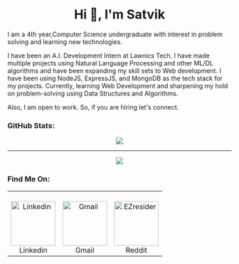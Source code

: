 <h1 align="center">Hi 👋, I'm Satvik</h1>

I am a 4th year,Computer Science undergraduate with interest in problem solving and learning new technologies. 

I have been an A.I. Development Intern at Lawnics Tech. I have made multiple projects using Natural Language Processing and other ML/DL algorithms and have been expanding my skill sets to Web development. I have been using NodeJS, ExpressJS, and MongoDB as the tech stack for my projects. Currently, learning Web Development and sharpening my hold on problem-solving using Data Structures and Algorithms.

Also, I am open to work. So, if you are hiring let's connect.

### GitHub Stats:
<p align="center">
  <a href="https://github.com/SATVIK2204">
    <img src="https://github-readme-stats.vercel.app/api?username=SATVIK2204&show_icons=true&hide=issues&theme=radical"/>
  </a>
</p>

---

<p align="center">
  <a href="https://github.com/SATVIK2204">
    <img src="https://github-readme-streak-stats.herokuapp.com/?user=SATVIK2204&theme=radical"/>
  </a>
</p>

### Find Me On:
<!-- <p align="center">
<a href="https://www.linkedin.com/in/resider/"><img src="https://camo.githubusercontent.com/c8a9c5b414cd812ad6a97a46c29af67239ddaeae08c41724ff7d945fb4c047e5/68747470733a2f2f6564656e742e6769746875622e696f2f537570657254696e7949636f6e732f696d616765732f7376672f6c696e6b6564696e2e737667"  width="50">  </a>
<a href="bksatvik@gmail.com"><img src="https://camo.githubusercontent.com/4a3dd8d10a27c272fd04b2ce8ed1a130606f95ea6a76b5e19ce8b642faa18c27/68747470733a2f2f6564656e742e6769746875622e696f2f537570657254696e7949636f6e732f696d616765732f7376672f676d61696c2e737667"  width="40">  </a>
<a href="reddit.com/user/EZresider"><img src="https://camo.githubusercontent.com/521640dc2dba501cde1805c0a42cecf5ccf7fc1378f542fe9fda756fb36add25/68747470733a2f2f6564656e742e6769746875622e696f2f537570657254696e7949636f6e732f696d616765732f7376672f7265646469742e737667" s width="50">  </a>
</p> -->

<p align="center">
  <table align="center" height="200">
  <tr>
  <td align="center"><br><a> <img src="https://edent.github.io/SuperTinyIcons/images/svg/linkedin.svg"  width="100" title="Linkedin" /></a><br>Linkedin</td>
  <td align="center"><br><a> <img src="https://edent.github.io/SuperTinyIcons/images/svg/gmail.svg" width="100" title="Gmail" /></a><br>Gmail</td>
  <td align="center"><br><a> <img src="https://edent.github.io/SuperTinyIcons/images/svg/reddit.svg"  width="100" title="EZresider" /></a><br>Reddit</td>
  </tr>
  <tr>
</p>
